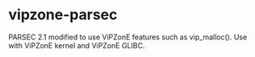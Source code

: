 vipzone-parsec
==============

PARSEC 2.1 modified to use ViPZonE features such as vip_malloc(). Use with ViPZonE kernel and ViPZonE GLIBC.